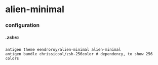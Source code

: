 # alien-minimal
### configuration
##### .zshrc
    antigen theme eendroroy/alien-minimal alien-minimal
    antigen bundle chrissicool/zsh-256color # dependency, to show 256 colors

